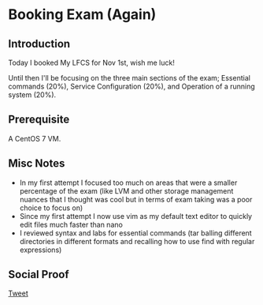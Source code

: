 
# Booking Exam (Again)

## Introduction

Today I booked My LFCS for Nov 1st, wish me luck!

Until then I'll be focusing on the three main sections of the exam; Essential commands (20%), Service Configuration (20%), and Operation of a running system (20%). 

## Prerequisite

A CentOS 7 VM.

## Misc Notes

- In my first attempt I focused too much on areas that were a smaller percentage of the exam (like LVM and other storage management nuances that I thought was cool but in terms of exam taking was a poor choice to focus on)
- Since my first attempt I now use vim as my default text editor to quickly edit files much faster than nano
- I reviewed syntax and labs for essential commands (tar balling different directories in different formats and recalling how to use find with regular expressions)

## Social Proof

[Tweet]()
